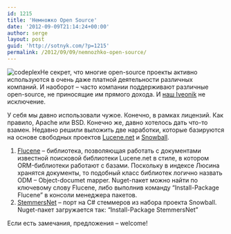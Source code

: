 ```yaml
---
id: 1215
title: 'Немножко Open Source'
date: '2012-09-09T21:14:24+00:00'
author: serge
layout: post
guid: 'http://sotnyk.com/?p=1215'
permalink: /2012/09/09/nemnozhko-open-source/
---
```


![](https://sotnyk.github.io/wp-content/uploads/2012/09/codeplex-300x133.jpg "codeplex")Не секрет, что многие open-source проекты активно используются в очень даже платной деятельности различных компаний. И наоборот – часто компании поддерживают различные open-source, не приносящие им прямого дохода. И [наш Iveonik](http://www.iveonik.com) не исключение.

У себя мы давно использовали чужое. Конечно, в рамках лицензий. Как правило, Apache или BSD. Конечно же, давно хотелось дать что-то взамен. Недавно решили выложить две наработки, которые базируются на основе свободных проектов [Lucene.net](http://incubator.apache.org/lucene.net/) и [Snowball](http://snowball.tartarus.org/).

1. [Flucene](http://flucene.codeplex.com/) – библиотека, позволяющая работать с документами известной поисковой библиотеки Lucene.net в стиле, в котором ORM-библиотеки работают с базами. Поскольку в индексе Люсина хранятся документы, то подобный класс библиотек логично назвать ODM – Object-documet mapper. Nuget-пакет можно найти по ключевому слову Flucene, либо выполнив команду “Install-Package Flucene” в консоли менеджера пакетов.
2. [StemmersNet](http://stemmersnet.codeplex.com/) – порт на C# стеммеров из набора проекта Snowball. Nuget-пакет загружается так: “Install-Package StemmersNet”

Если есть замечания, предложения – welcome!